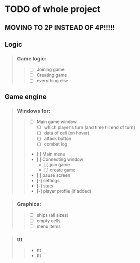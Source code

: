 # TODO of whole project

## MOVING TO 2P INSTEAD OF 4P!!!!!
## Logic
> ### Game logic:
>> - [ ] Joining game
>> - [ ] Creating game
>> - [ ] everything else
## Game engine

> ### Windows for:
>> - [ ] Main game window 
>>   - [ ] which player's turn (and time till end of turn)
>>   - [ ] data of cell (on hover)
>>   - [ ] attack button
>>   - [ ] combat log
>> - [.] Main menu
>> - [.] Connecting window
>>   - [.] join game
>>   - [.] create game
>> - [.] pause screen
>> - [-] settings
>> - [-] stats
>> - [-] player profile (if added)

> ### Graphics:
>> - [ ] ships (all sizes)
>> - [ ] empty cells
>> - [ ] menu items

> ### ttt
>> - ttt
>> - ttt